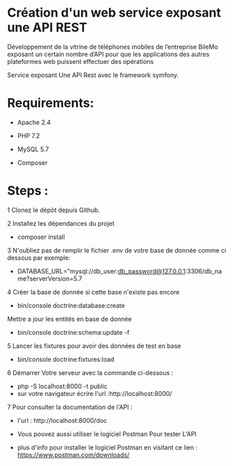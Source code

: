 # Création d'un web service exposant une API REST
Développement de la vitrine de téléphones mobiles de l’entreprise BileMo exposant un certain nombre d’API pour que les applications des autres plateformes web puissent effectuer des opérations

Service exposant Une API Rest avec le framework symfony. 

# Requirements:
 - Apache 2.4

 - PHP 7.2

 - MySQL 5.7

 - Composer
  

# Steps :

1 Clonez le dépôt depuis Github.

2 Installez les dépendances du projet  
- composer install


3 N'oubliez pas de remplir le fichier .env de votre base de donnée comme ci dessous par exemple:
- DATABASE_URL="mysql://db_user:db_password@127.0.0.1:3306/db_name?serverVersion=5.7


4 Créer la base de donnée si cette base n'existe pas encore 
- bin/console doctrine:database:create

 Mettre a jour les entités en base de donnée
- bin/console doctrine:schema:update -f

5  Lancer les fixtures pour avoir des données de test en base
- bin/console doctrine:fixtures:load

6 Démarrer Votre serveur avec la commande ci-dessous :
- php -S localhost:8000 -t public
- sur votre navigateur écrire l'url :http://localhost:8000/

7 Pour consulter la documentation de l'API :
- l'url : http://localhost:8000/doc

- Vous pouvez aussi utiliser le logiciel Postman Pour tester L'API


- plus d'info pour installer le logiciel Postman en visitant ce lien : https://www.postman.com/downloads/




